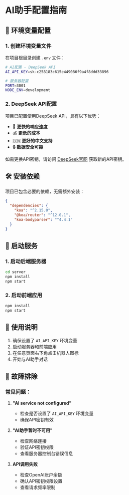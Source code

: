 # AI助手配置指南

## 🔑 环境变量配置

### 1. 创建环境变量文件
在项目根目录创建 `.env` 文件：

```bash
# AI配置 - DeepSeek API
AI_API_KEY=sk-c258183c615e449086f9a4f8ddd33896

# 服务器配置  
PORT=3001
NODE_ENV=development
```

### 2. DeepSeek API配置
项目已配置使用DeepSeek API，具有以下优势：
- 🚀 **更快的响应速度**
- 💰 **更低的成本**
- 🇨🇳 **更好的中文支持**
- 🔒 **数据安全可靠**

如需更换API密钥，请访问 [DeepSeek官网](https://platform.deepseek.com/) 获取新的API密钥。

## 🛠️ 安装依赖

项目已包含必要的依赖，无需额外安装：

```json
{
  "dependencies": {
    "koa": "^2.15.0",
    "@koa/router": "^12.0.1",
    "koa-bodyparser": "^4.4.1"
  }
}
```

## 🚀 启动服务

### 1. 启动后端服务器
```bash
cd server
npm install
npm start
```

### 2. 启动前端应用
```bash
npm install
npm start
```

## 📝 使用说明

1. 确保设置了 `AI_API_KEY` 环境变量
2. 启动服务器和前端应用
3. 在任意页面右下角点击机器人图标
4. 开始与AI助手对话

## 🔧 故障排除

### 常见问题：

1. **"AI service not configured"**
   - 检查是否设置了 `AI_API_KEY` 环境变量
   - 确保API密钥有效

2. **"AI助手暂时不可用"**
   - 检查网络连接
   - 验证API密钥权限
   - 查看服务器控制台错误信息

3. **API调用失败**
   - 检查OpenAI账户余额
   - 确认API密钥权限设置
   - 查看请求频率限制
